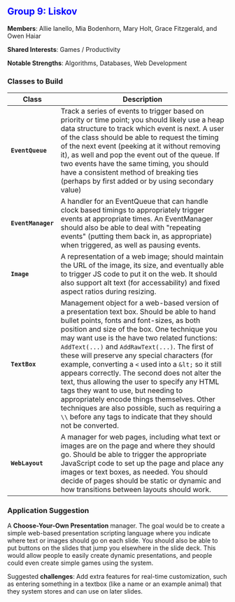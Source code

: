 ## <span id="group-9" style="color: blue">Group 9: Liskov</span>

**Members**: Allie Ianello, Mia Bodenhorn, Mary Holt, Grace Fitzgerald, and Owen Haiar

**Shared Interests**: Games / Productivity

**Notable Strengths**: Algorithms, Databases, Web Development

### Classes to Build

| Class              | Description                                                                                                                                                                                                                                                                                                                                                                                                                                                                                                                                                                                                                                                                                                           |
|--------------------|-----------------------------------------------------------------------------------------------------------------------------------------------------------------------------------------------------------------------------------------------------------------------------------------------------------------------------------------------------------------------------------------------------------------------------------------------------------------------------------------------------------------------------------------------------------------------------------------------------------------------------------------------------------------------------------------------------------------------|
| **`EventQueue`**   | Track a series of events to trigger based on priority or time point; you should likely use a heap data structure to track which event is next.  A user of the class should be able to request the timing of the next event (peeking at it without removing it), as well and pop the event out of the queue. If two events have the same timing, you should have a consistent method of breaking ties (perhaps by first added or by using secondary value)                                                                                                                                                                                                                                                             |
| **`EventManager`** | A handler for an EventQueue that can handle clock based timings to appropriately trigger events at appropriate times.  An EventManager should also be able to deal with "repeating events" (putting them back in, as appropriate) when triggered, as well as pausing events.                                                                                                                                                                                                                                                                                                                                                                                                                                          |
| **`Image`**        | A representation of a web image; should maintain the URL of the image, its size, and eventually able to trigger JS code to put it on the web. It should also support alt text (for accessability) and fixed aspect ratios during resizing.                                                                                                                                                                                                                                                                                                                                                                                                                                                                            |
| **`TextBox`**      | Management object for a web-based version of a presentation text box.  Should be able to hand bullet points, fonts and font-sizes, as both position and size of the box.  One technique you may want use is the have two related functions: `AddText(...)` and `AddRawText(...)`.  The first of these will preserve any special characters (for example, converting a `<` used into a `&lt;` so it still appears correctly.  The second does not alter the text, thus allowing the user to specify any HTML tags they want to use, but needing to appropriately encode things themselves. Other techniques are also possible, such as requiring a `\\` before any tags to indicate that they should not be converted. |
| **`WebLayout`**    | A manager for web pages, including what text or images are on the page and where they should go. Should be able to trigger the appropriate JavaScript code to set up the page and place any images or text boxes, as needed.  You should decide of pages should be static or dynamic and how transitions between layouts should work.                                                                                                                                                                                                                                                                                                                                                                                 |

### Application Suggestion

A **Choose-Your-Own Presentation** manager. The goal would be to create a simple web-based presentation scripting
language where you indicate where text or images should go on each slide. You should also be able to put buttons on the
slides that jump you elsewhere in the slide deck. This would allow people to easily create dynamic presentations, and
people could even create simple games using the system.

Suggested **challenges**: Add extra features for real-time customization, such as entering something in a textbox (like
a name or an example animal) that they system stores and can use on later slides.
